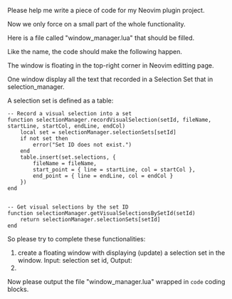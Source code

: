 
Please help me write a piece of code for my Neovim plugin project. 

Now we only force on a small part of the whole functionality.

Here is a file called "window_manager.lua" that should be filled. 

Like the name, the code should make the following happen.


The window is floating in the top-right corner in Neovim editting page. 

One window display all the text that recorded in a Selection Set that in selection_manager.

A selection set is defined as a table:

```
-- Record a visual selection into a set
function selectionManager.recordVisualSelection(setId, fileName, startLine, startCol, endLine, endCol)
    local set = selectionManager.selectionSets[setId]
    if not set then
        error("Set ID does not exist.")
    end
    table.insert(set.selections, {
        fileName = fileName,
        start_point = { line = startLine, col = startCol },
        end_point = { line = endLine, col = endCol }
    })
end


-- Get visual selections by the set ID
function selectionManager.getVisualSelectionsBySetId(setId)
    return selectionManager.selectionSets[setId]
end
```

So please try to complete these functionalities:
1. create a floating window with displaying (update) a selection set in the window. Input: selection set id, Output: 
3. 

Now please output the file "window_manager.lua" wrapped in 
``` code ``` 
coding blocks.  

